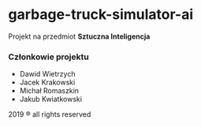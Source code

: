 # garbage-truck-simulator-ai
Projekt na przedmiot **Sztuczna Inteligencja**

### Członkowie projektu
  - Dawid Wietrzych
  - Jacek Krakowski
  - Michał Romaszkin
  - Jakub Kwiatkowski
  
  2019 &reg; all rights reserved
